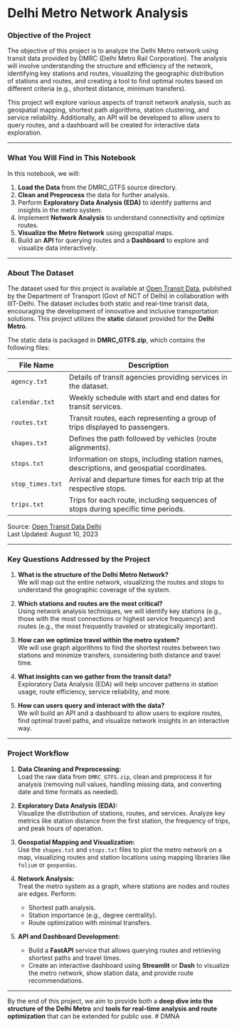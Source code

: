 # Delhi Metro Network Analysis

### **Objective of the Project**
The objective of this project is to analyze the Delhi Metro network using transit data provided by DMRC (Delhi Metro Rail Corporation). The analysis will involve understanding the structure and efficiency of the network, identifying key stations and routes, visualizing the geographic distribution of stations and routes, and creating a tool to find optimal routes based on different criteria (e.g., shortest distance, minimum transfers).

This project will explore various aspects of transit network analysis, such as geospatial mapping, shortest path algorithms, station clustering, and service reliability. Additionally, an API will be developed to allow users to query routes, and a dashboard will be created for interactive data exploration.

---

### **What You Will Find in This Notebook**
In this notebook, we will:
1. **Load the Data** from the DMRC_GTFS source directory.
2. **Clean and Preprocess** the data for further analysis.
3. Perform **Exploratory Data Analysis (EDA)** to identify patterns and insights in the metro system.
4. Implement **Network Analysis** to understand connectivity and optimize routes.
5. **Visualize the Metro Network** using geospatial maps.
6. Build an **API** for querying routes and a **Dashboard** to explore and visualize data interactively.

---

### **About The Dataset**
The dataset used for this project is available at [Open Transit Data](https://otd.delhi.gov.in), published by the Department of Transport (Govt of NCT of Delhi) in collaboration with IIIT-Delhi. The dataset includes both static and real-time transit data, encouraging the development of innovative and inclusive transportation solutions. This project utilizes the **static** dataset provided for the **Delhi Metro**.

The static data is packaged in **DMRC_GTFS.zip**, which contains the following files:

| **File Name**     | **Description**                                                                 |
|-------------------|---------------------------------------------------------------------------------|
| `agency.txt`      | Details of transit agencies providing services in the dataset.                  |
| `calendar.txt`    | Weekly schedule with start and end dates for transit services.                  |
| `routes.txt`      | Transit routes, each representing a group of trips displayed to passengers.      |
| `shapes.txt`      | Defines the path followed by vehicles (route alignments).                       |
| `stops.txt`       | Information on stops, including station names, descriptions, and geospatial coordinates. |
| `stop_times.txt`  | Arrival and departure times for each trip at the respective stops.              |
| `trips.txt`       | Trips for each route, including sequences of stops during specific time periods. |

Source: [Open Transit Data Delhi](https://otd.delhi.gov.in/data/staticDMRC/)  
Last Updated: August 10, 2023

---

### **Key Questions Addressed by the Project**
1. **What is the structure of the Delhi Metro Network?**  
   We will map out the entire network, visualizing the routes and stops to understand the geographic coverage of the system.

2. **Which stations and routes are the most critical?**  
   Using network analysis techniques, we will identify key stations (e.g., those with the most connections or highest service frequency) and routes (e.g., the most frequently traveled or strategically important).

3. **How can we optimize travel within the metro system?**  
   We will use graph algorithms to find the shortest routes between two stations and minimize transfers, considering both distance and travel time.

4. **What insights can we gather from the transit data?**  
   Exploratory Data Analysis (EDA) will help uncover patterns in station usage, route efficiency, service reliability, and more.

5. **How can users query and interact with the data?**  
   We will build an API and a dashboard to allow users to explore routes, find optimal travel paths, and visualize network insights in an interactive way.

---

### **Project Workflow**
1. **Data Cleaning and Preprocessing:**  
   Load the raw data from `DMRC_GTFS.zip`, clean and preprocess it for analysis (removing null values, handling missing data, and converting date and time formats as needed).

2. **Exploratory Data Analysis (EDA):**  
   Visualize the distribution of stations, routes, and services. Analyze key metrics like station distance from the first station, the frequency of trips, and peak hours of operation.

3. **Geospatial Mapping and Visualization:**  
   Use the `shapes.txt` and `stops.txt` files to plot the metro network on a map, visualizing routes and station locations using mapping libraries like `folium` or `geopandas`.

4. **Network Analysis:**  
   Treat the metro system as a graph, where stations are nodes and routes are edges. Perform:
   - Shortest path analysis.
   - Station importance (e.g., degree centrality).
   - Route optimization with minimal transfers.

5. **API and Dashboard Development:**  
   - Build a **FastAPI** service that allows querying routes and retrieving shortest paths and travel times.
   - Create an interactive dashboard using **Streamlit** or **Dash** to visualize the metro network, show station data, and provide route recommendations.

---

By the end of this project, we aim to provide both a **deep dive into the structure of the Delhi Metro** and **tools for real-time analysis and route optimization** that can be extended for public use.
#   D M N A  
 